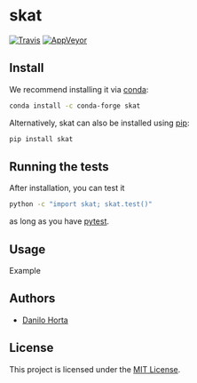 # skat

[![Travis](https://img.shields.io/travis/com/limix/skat.svg?style=flat-square&label=linux%20%2F%20macos%20build)](https://travis-ci.com/limix/skat) [![AppVeyor](https://img.shields.io/appveyor/ci/Horta/skat.svg?style=flat-square&label=windows%20build)](https://ci.appveyor.com/project/Horta/skat)


## Install

We recommend installing it via
[conda](http://conda.pydata.org/docs/index.html):

```bash
conda install -c conda-forge skat
```

Alternatively, skat can also be installed using
[pip](https://pypi.python.org/pypi/pip):

```bash
pip install skat
```

## Running the tests

After installation, you can test it

```bash
python -c "import skat; skat.test()"
```

as long as you have [pytest](https://docs.pytest.org/en/latest/).

## Usage

Example

## Authors

* [Danilo Horta](https://github.com/horta)

## License

This project is licensed under the [MIT License](https://raw.githubusercontent.com/limix/skat/master/LICENSE.md).
